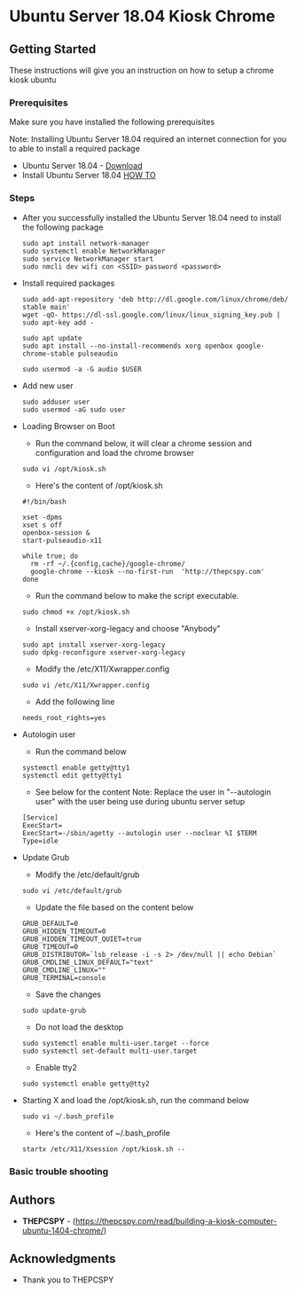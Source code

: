 # Ubuntu Server 18.04 Kiosk Chrome

 

## Getting Started

These instructions will give you an instruction on how to setup a chrome kiosk ubuntu 

### Prerequisites

Make sure you have installed the following prerequisites

Note: Installing Ubuntu Server 18.04 required an internet connection 
for you to able to install a required package

* Ubuntu Server 18.04 - [Download](https://ubuntu.com/download/server/thank-you?version=18.04.4&architecture=amd64)
* Install Ubuntu Server 18.04 [HOW TO](https://ubuntu.com/tutorials/tutorial-install-ubuntu-server#1-overview)


### Steps

* After you successfully installed the Ubuntu Server 18.04 need to install the following package
        
    ```
    sudo apt install network-manager
    sudo systemctl enable NetworkManager
    sudo service NetworkManager start
    sudo nmcli dev wifi con <SSID> password <password>
    ```
* Install required packages

    ````
    sudo add-apt-repository 'deb http://dl.google.com/linux/chrome/deb/ stable main'
    wget -qO- https://dl-ssl.google.com/linux/linux_signing_key.pub | sudo apt-key add -
  
    sudo apt update
    sudo apt install --no-install-recommends xorg openbox google-chrome-stable pulseaudio
  
    sudo usermod -a -G audio $USER
    ````  
* Add new user
    ````
    sudo adduser user
    sudo usermod -aG sudo user
    ````
  
* Loading Browser on Boot
    * Run the command below, it will clear a chrome session and configuration and load the 
    chrome browser
    
    ````
    sudo vi /opt/kiosk.sh
    ````
  
    * Here's the content of /opt/kiosk.sh
    ````
    #!/bin/bash
    
    xset -dpms
    xset s off
    openbox-session &
    start-pulseaudio-x11
    
    while true; do
      rm -rf ~/.{config,cache}/google-chrome/
      google-chrome --kiosk --no-first-run  'http://thepcspy.com'
    done
    ````
  
    * Run the command below to make the script executable. 
    ````
    sudo chmod +x /opt/kiosk.sh
    ````
    
    * Install xserver-xorg-legacy and choose "Anybody"
    ````
    sudo apt install xserver-xorg-legacy
    sudo dpkg-reconfigure xserver-xorg-legacy
    ````
  
    * Modify the /etc/X11/Xwrapper.config
    ````
    sudo vi /etc/X11/Xwrapper.config
    ````
  
    * Add the following line
    ````
    needs_root_rights=yes
    ````

* Autologin user
    * Run the command below
    ````
    systemctl enable getty@tty1
    systemctl edit getty@tty1
    ````
  
    * See below for the content
    Note: Replace the user in "--autologin user" with the user being use
           during ubuntu server setup 
    ````
    [Service]
    ExecStart=
    ExecStart=-/sbin/agetty --autologin user --noclear %I $TERM
    Type=idle
    ````    

* Update Grub
    * Modify the /etc/default/grub
    ````
    sudo vi /etc/default/grub
    ````
  
    * Update the file based on the content below
    ````
    GRUB_DEFAULT=0
    GRUB_HIDDEN_TIMEOUT=0
    GRUB_HIDDEN_TIMEOUT_QUIET=true
    GRUB_TIMEOUT=0
    GRUB_DISTRIBUTOR=`lsb_release -i -s 2> /dev/null || echo Debian`
    GRUB_CMDLINE_LINUX_DEFAULT="text"
    GRUB_CMDLINE_LINUX=""
    GRUB_TERMINAL=console
    ````
  
    * Save the changes
    ````
    sudo update-grub
    ````
  
    * Do not load the desktop
    ````
    sudo systemctl enable multi-user.target --force
    sudo systemctl set-default multi-user.target
    ````
  
    * Enable tty2
    ````
    sudo systemctl enable getty@tty2
    ````
  
* Starting X and load the /opt/kiosk.sh, run the command below
    ````
    sudo vi ~/.bash_profile
    ````
    
    * Here's the content of ~/.bash_profile
    ````
    startx /etc/X11/Xsession /opt/kiosk.sh --
    ````

### Basic trouble shooting


## Authors

* **THEPCSPY** - (https://thepcspy.com/read/building-a-kiosk-computer-ubuntu-1404-chrome/)

## Acknowledgments

* Thank you to THEPCSPY

